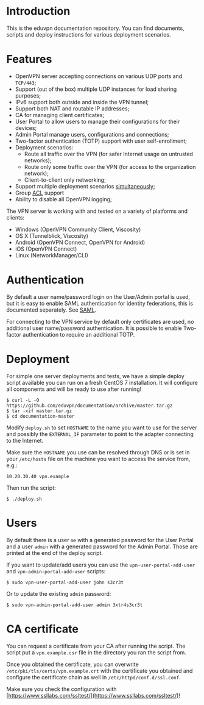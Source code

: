 # Introduction

This is the eduvpn documentation repository. You can find documents, scripts
and deploy instructions for various deployment scenarios.

# Features

- OpenVPN server accepting connections on various UDP ports and `TCP/443`;
- Support (out of the box) multiple UDP instances for load sharing purposes;
- IPv6 support both outside and inside the VPN tunnel;
- Support both NAT and routable IP addresses;
- CA for managing client certificates;
- User Portal to allow users to manage their configurations for their 
  devices;
- Admin Portal manage users, configurations and connections;
- Two-factor authentication (TOTP) support with user self-enrollment;
- Deployment scenarios:
  - Route all traffic over the VPN (for safer Internet usage on untrusted 
    networks);
  - Route only some traffic over the VPN (for access to the organization 
    network);
  - Client-to-client only networking;
- Support multiple deployment scenarios [simultaneously](MULTI.md); 
- Group [ACL](ACL.md) support
- Ability to disable all OpenVPN logging;

The VPN server is working with and tested on a variety of platforms and 
clients:
  - Windows (OpenVPN Community Client, Viscosity)
  - OS X (Tunnelblick, Viscosity)
  - Android (OpenVPN Connect, OpenVPN for Android)
  - iOS (OpenVPN Connect)
  - Linux (NetworkManager/CLI)

# Authentication 

By default a user name/password login on the User/Admin portal is used, but it 
is easy to enable SAML authentication for identity federations, this is 
documented separately. See [SAML](SAML.md).

For connecting to the VPN service by default only certificates are used, no 
additional user name/password authentication. It is possible to enable Two-factor
authentication to require an additional TOTP.

# Deployment

For simple one server deployments and tests, we have a simple deploy script 
available you can run on a fresh CentOS 7 installation. It will configure all
components and will be ready to use after running!

    $ curl -L -O https://github.com/eduvpn/documentation/archive/master.tar.gz
    $ tar -xzf master.tar.gz
    $ cd documentation-master

Modify `deploy.sh` to set `HOSTNAME` to the name you want to use for the server 
and possibly the `EXTERNAL_IF` parameter to point to the adapter connecting to 
the Internet. 

Make sure the `HOSTNAME` you use can be resolved through DNS or is set in your
`/etc/hosts` file on the machine you want to access the service from, e.g.:

    10.20.30.40 vpn.example

Then run the script:

    $ ./deploy.sh

# Users

By default there is a user `me` with a generated password for the User Portal
and a user `admin` with a generated password for the Admin Portal. Those are
printed at the end of the deploy script.

If you want to update/add users you can use the `vpn-user-portal-add-user` and
`vpn-admin-portal-add-user` scripts:

    $ sudo vpn-user-portal-add-user john s3cr3t

Or to update the existing `admin` password:

    $ sudo vpn-admin-portal-add-user admin 3xtr4s3cr3t

# CA certificate
You can request a certificate from your CA after running the script. The script
put a `vpn.example.csr` file in the directory you ran the script from.

Once you obtained the certificate, you can overwrite 
`/etc/pki/tls/certs/vpn.example.crt` with the certificate you obtained and 
configure the certificate chain as well in `/etc/httpd/conf.d/ssl.conf`.

Make sure you check the configuration with 
[https://www.ssllabs.com/ssltest/](https://www.ssllabs.com/ssltest/)!
